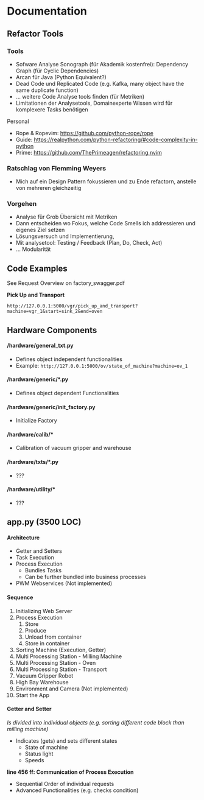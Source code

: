 # Documentation

## Refactor Tools

### Tools
- Sofware Analyse Sonograph (für Akademik kostenfrei): Dependency Graph (für Cyclic Dependencies)
- Arcan für Java (Python Equivalent?)
- Dead Code und Replicated Code (e.g. Kafka, many object have the same duplicate function)
- ... weitere Code Analyse tools finden (für Metriken)
- Limitationen der Analysetools, Domainexperte Wissen wird für komplexere Tasks benötigen

Personal
- Rope & Ropevim: https://github.com/python-rope/rope
- Guide: https://realpython.com/python-refactoring/#code-complexity-in-python
- Prime: https://github.com/ThePrimeagen/refactoring.nvim

### Ratschlag von Flemming Weyers

- Mich auf ein Design Pattern fokussieren und zu Ende refactorn, anstelle von mehreren gleichzeitig

### Vorgehen

- Analyse für Grob Übersicht mit Metriken
- Dann entscheiden wo Fokus, welche Code Smells ich addressieren und eigenes Ziel setzen
- Lösungsversuch und Implementierung, 
- Mit analysetool: Testing / Feedback (Plan, Do, Check, Act)
- ... Modularität

## Code Examples

See Request Overview on factory_swagger.pdf

**Pick Up and Transport**

```http://127.0.0.1:5000/vgr/pick_up_and_transport?machine=vgr_1&start=sink_2&end=oven```

## Hardware Components

#### /hardware/general_txt.py

- Defines object independent functionalities
- Example: ```http://127.0.0.1:5000/ov/state_of_machine?machine=ov_1```

#### /hardware/generic/*.py

- Defines object dependent Functionalities

#### /hardware/generic/init_factory.py

- Initialize Factory

#### /hardware/calib/*

- Calibration of vacuum gripper and warehouse

#### /hardware/txts/*.py

- ???

#### /hardware/utility/*

- ???

## app.py (3500 LOC)

#### Architecture

- Getter and Setters
- Task Execution
- Process Execution
  - Bundles Tasks
  - Can be further bundled into business processes
- PWM Webservices (Not implemented)

#### Sequence

1. Initializing Web Server
2. Process Execution
   1. Store
   2. Produce
   3. Unload from container
   4. Store in container
3. Sorting Machine (Execution, Getter)
4. Multi Processing Station - Milling Machine
5. Multi Processing Station - Oven
6. Multi Processing Station - Transport
7. Vacuum Gripper Robot
8. High Bay Warehouse
9. Environment and Camera (Not implemented)
10. Start the App

#### Getter and Setter

*Is divided into individual objects (e.g. sorting different code block than milling machine)*

- Indicates (gets) and sets different states
  - State of machine
  - Status light
  - Speeds

**line 456 ff: Communication of Process Execution**

- Sequential Order of individual requests
- Advanced Functionalities (e.g. checks condition)

